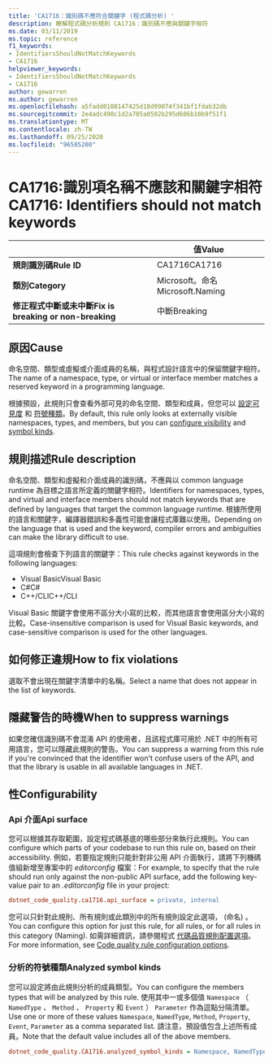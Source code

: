 ```yaml
---
title: 'CA1716：識別碼不應符合關鍵字 (程式碼分析) '
description: 瞭解程式碼分析規則 CA1716：識別碼不應與關鍵字相符
ms.date: 03/11/2019
ms.topic: reference
f1_keywords:
- IdentifiersShouldNotMatchKeywords
- CA1716
helpviewer_keywords:
- IdentifiersShouldNotMatchKeywords
- CA1716
author: gewarren
ms.author: gewarren
ms.openlocfilehash: a5fadd0108147425d18d99074f341bf1fdab32db
ms.sourcegitcommit: 2e4adc490c1d2a705a0592b295d606b10b9f51f1
ms.translationtype: MT
ms.contentlocale: zh-TW
ms.lasthandoff: 09/25/2020
ms.locfileid: "96585200"
---
```

# <a name="ca1716-identifiers-should-not-match-keywords"></a><span data-ttu-id="9d77e-103">CA1716:識別項名稱不應該和關鍵字相符</span><span class="sxs-lookup"><span data-stu-id="9d77e-103">CA1716: Identifiers should not match keywords</span></span>

| | <span data-ttu-id="9d77e-104">值</span><span class="sxs-lookup"><span data-stu-id="9d77e-104">Value</span></span> |
|-|-|
| <span data-ttu-id="9d77e-105">**規則識別碼**</span><span class="sxs-lookup"><span data-stu-id="9d77e-105">**Rule ID**</span></span> |<span data-ttu-id="9d77e-106">CA1716</span><span class="sxs-lookup"><span data-stu-id="9d77e-106">CA1716</span></span>|
| <span data-ttu-id="9d77e-107">**類別**</span><span class="sxs-lookup"><span data-stu-id="9d77e-107">**Category**</span></span> |<span data-ttu-id="9d77e-108">Microsoft。命名</span><span class="sxs-lookup"><span data-stu-id="9d77e-108">Microsoft.Naming</span></span>|
| <span data-ttu-id="9d77e-109">**修正程式中斷或未中斷**</span><span class="sxs-lookup"><span data-stu-id="9d77e-109">**Fix is breaking or non-breaking**</span></span> |<span data-ttu-id="9d77e-110">中斷</span><span class="sxs-lookup"><span data-stu-id="9d77e-110">Breaking</span></span>|

## <a name="cause"></a><span data-ttu-id="9d77e-111">原因</span><span class="sxs-lookup"><span data-stu-id="9d77e-111">Cause</span></span>

<span data-ttu-id="9d77e-112">命名空間、類型或虛擬或介面成員的名稱，與程式設計語言中的保留關鍵字相符。</span><span class="sxs-lookup"><span data-stu-id="9d77e-112">The name of a namespace, type, or virtual or interface member matches a reserved keyword in a programming language.</span></span>

<span data-ttu-id="9d77e-113">根據預設，此規則只會查看外部可見的命名空間、類型和成員，但您可以 [設定可見度](#api-surface) 和 [符號種類](#analyzed-symbol-kinds)。</span><span class="sxs-lookup"><span data-stu-id="9d77e-113">By default, this rule only looks at externally visible namespaces, types, and members, but you can [configure visibility](#api-surface) and [symbol kinds](#analyzed-symbol-kinds).</span></span>

## <a name="rule-description"></a><span data-ttu-id="9d77e-114">規則描述</span><span class="sxs-lookup"><span data-stu-id="9d77e-114">Rule description</span></span>

<span data-ttu-id="9d77e-115">命名空間、類型和虛擬和介面成員的識別碼，不應與以 common language runtime 為目標之語言所定義的關鍵字相符。</span><span class="sxs-lookup"><span data-stu-id="9d77e-115">Identifiers for namespaces, types, and virtual and interface members should not match keywords that are defined by languages that target the common language runtime.</span></span> <span data-ttu-id="9d77e-116">根據所使用的語言和關鍵字，編譯器錯誤和多義性可能會讓程式庫難以使用。</span><span class="sxs-lookup"><span data-stu-id="9d77e-116">Depending on the language that is used and the keyword, compiler errors and ambiguities can make the library difficult to use.</span></span>

<span data-ttu-id="9d77e-117">這項規則會檢查下列語言的關鍵字：</span><span class="sxs-lookup"><span data-stu-id="9d77e-117">This rule checks against keywords in the following languages:</span></span>

- <span data-ttu-id="9d77e-118">Visual Basic</span><span class="sxs-lookup"><span data-stu-id="9d77e-118">Visual Basic</span></span>
- <span data-ttu-id="9d77e-119">C#</span><span class="sxs-lookup"><span data-stu-id="9d77e-119">C#</span></span>
- <span data-ttu-id="9d77e-120">C++/CLI</span><span class="sxs-lookup"><span data-stu-id="9d77e-120">C++/CLI</span></span>

<span data-ttu-id="9d77e-121">Visual Basic 關鍵字會使用不區分大小寫的比較，而其他語言會使用區分大小寫的比較。</span><span class="sxs-lookup"><span data-stu-id="9d77e-121">Case-insensitive comparison is used for Visual Basic keywords, and case-sensitive comparison is used for the other languages.</span></span>

## <a name="how-to-fix-violations"></a><span data-ttu-id="9d77e-122">如何修正違規</span><span class="sxs-lookup"><span data-stu-id="9d77e-122">How to fix violations</span></span>

<span data-ttu-id="9d77e-123">選取不會出現在關鍵字清單中的名稱。</span><span class="sxs-lookup"><span data-stu-id="9d77e-123">Select a name that does not appear in the list of keywords.</span></span>

## <a name="when-to-suppress-warnings"></a><span data-ttu-id="9d77e-124">隱藏警告的時機</span><span class="sxs-lookup"><span data-stu-id="9d77e-124">When to suppress warnings</span></span>

<span data-ttu-id="9d77e-125">如果您確信識別碼不會混淆 API 的使用者，且該程式庫可用於 .NET 中的所有可用語言，您可以隱藏此規則的警告。</span><span class="sxs-lookup"><span data-stu-id="9d77e-125">You can suppress a warning from this rule if you're convinced that the identifier won't confuse users of the API, and that the library is usable in all available languages in .NET.</span></span>

## <a name="configurability"></a><span data-ttu-id="9d77e-126">性</span><span class="sxs-lookup"><span data-stu-id="9d77e-126">Configurability</span></span>

### <a name="api-surface"></a><span data-ttu-id="9d77e-127">Api 介面</span><span class="sxs-lookup"><span data-stu-id="9d77e-127">Api surface</span></span>

<span data-ttu-id="9d77e-128">您可以根據其存取範圍，設定程式碼基底的哪些部分來執行此規則。</span><span class="sxs-lookup"><span data-stu-id="9d77e-128">You can configure which parts of your codebase to run this rule on, based on their accessibility.</span></span> <span data-ttu-id="9d77e-129">例如，若要指定規則只能針對非公用 API 介面執行，請將下列機碼值組新增至專案中的 *editorconfig* 檔案：</span><span class="sxs-lookup"><span data-stu-id="9d77e-129">For example, to specify that the rule should run only against the non-public API surface, add the following key-value pair to an *.editorconfig* file in your project:</span></span>

```ini
dotnet_code_quality.ca1716.api_surface = private, internal
```

<span data-ttu-id="9d77e-130">您可以只針對此規則、所有規則或此類別中的所有規則設定此選項， (命名) 。</span><span class="sxs-lookup"><span data-stu-id="9d77e-130">You can configure this option for just this rule, for all rules, or for all rules in this category (Naming).</span></span> <span data-ttu-id="9d77e-131">如需詳細資訊，請參閱程式 [代碼品質規則配置選項](../code-quality-rule-options.md)。</span><span class="sxs-lookup"><span data-stu-id="9d77e-131">For more information, see [Code quality rule configuration options](../code-quality-rule-options.md).</span></span>

### <a name="analyzed-symbol-kinds"></a><span data-ttu-id="9d77e-132">分析的符號種類</span><span class="sxs-lookup"><span data-stu-id="9d77e-132">Analyzed symbol kinds</span></span>

<span data-ttu-id="9d77e-133">您可以設定將由此規則分析的成員類型。</span><span class="sxs-lookup"><span data-stu-id="9d77e-133">You can configure the members types that will be analyzed by this rule.</span></span> <span data-ttu-id="9d77e-134">使用其中一或多個值 `Namespace` （ `NamedType` 、 `Method` 、 `Property` 和 `Event` ） `Parameter` 作為逗點分隔清單。</span><span class="sxs-lookup"><span data-stu-id="9d77e-134">Use one or more of these values `Namespace`, `NamedType`, `Method`, `Property`, `Event`, `Parameter` as a comma separated list.</span></span> <span data-ttu-id="9d77e-135">請注意，預設值包含上述所有成員。</span><span class="sxs-lookup"><span data-stu-id="9d77e-135">Note that the default value includes all of the above members.</span></span>

```ini
dotnet_code_quality.CA1716.analyzed_symbol_kinds = Namespace, NamedType, Method, Property, Event
```
